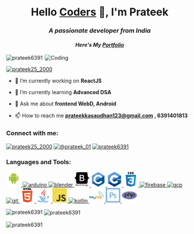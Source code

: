 <h1 align="center">Hello <ins>Coders</ins> 👋, I'm Prateek</h1>
<h3 align="center"><i>A passionate developer from India</i></h3>
<h4 align="center"><i>Here's My <a href="https://prateek-kasaudhan-portfolio.netlify.app/" target="blank">Portfolio</a></i></h4>
<img align="right" alt="Coding" width="400" src="https://c.tenor.com/HFyq7F0-JwIAAAAd/focus-laptop.gif">

<p align="left"> <img src="https://komarev.com/ghpvc/?username=prateek6391&label=Profile%20views&color=0e75b6&style=flat" alt="prateek6391" /> </p>

<p align="left"> <a href="https://twitter.com/prateek25_2000" target="blank"><img src="https://img.shields.io/twitter/follow/prateek25_2000?logo=twitter&style=for-the-badge" alt="prateek25_2000" /></a> </p>

- 🔭 I’m currently working on **ReactJS**

- 🌱 I’m currently learning **Advanced DSA**

- 💬 Ask me about **frontend WebD, Android**

- 📫 How to reach me **prateekkasaudhan123@gmail.com , 6391401813**

<h3 align="left">Connect with me:</h3>
<p align="left">
<a href="https://twitter.com/prateek25_2000" target="blank"><img align="center" src="https://raw.githubusercontent.com/rahuldkjain/github-profile-readme-generator/master/src/images/icons/Social/twitter.svg" alt="prateek25_2000" height="30" width="40" /></a>
<a href="https://www.hackerrank.com/@prateek_01" target="blank"><img align="center" src="https://raw.githubusercontent.com/rahuldkjain/github-profile-readme-generator/master/src/images/icons/Social/hackerrank.svg" alt="@prateek_01" height="30" width="40" /></a>
<a href="https://www.leetcode.com/prateek6391" target="blank"><img align="center" src="https://raw.githubusercontent.com/rahuldkjain/github-profile-readme-generator/master/src/images/icons/Social/leet-code.svg" alt="prateek6391" height="30" width="40" /></a>
</p>

<h3 align="left">Languages and Tools:</h3>
<p align="left"> <a href="https://developer.android.com" target="_blank" rel="noreferrer"> <img src="https://raw.githubusercontent.com/devicons/devicon/master/icons/android/android-original-wordmark.svg" alt="android" width="40" height="40"/> </a> <a href="https://www.arduino.cc/" target="_blank" rel="noreferrer"> <img src="https://cdn.worldvectorlogo.com/logos/arduino-1.svg" alt="arduino" width="40" height="40"/> </a> <a href="https://www.blender.org/" target="_blank" rel="noreferrer"> <img src="https://download.blender.org/branding/community/blender_community_badge_white.svg" alt="blender" width="40" height="40"/> </a> <a href="https://getbootstrap.com" target="_blank" rel="noreferrer"> <img src="https://raw.githubusercontent.com/devicons/devicon/master/icons/bootstrap/bootstrap-plain-wordmark.svg" alt="bootstrap" width="40" height="40"/> </a> <a href="https://www.cprogramming.com/" target="_blank" rel="noreferrer"> <img src="https://raw.githubusercontent.com/devicons/devicon/master/icons/c/c-original.svg" alt="c" width="40" height="40"/> </a> <a href="https://www.w3schools.com/cpp/" target="_blank" rel="noreferrer"> <img src="https://raw.githubusercontent.com/devicons/devicon/master/icons/cplusplus/cplusplus-original.svg" alt="cplusplus" width="40" height="40"/> </a> <a href="https://www.w3schools.com/css/" target="_blank" rel="noreferrer"> <img src="https://raw.githubusercontent.com/devicons/devicon/master/icons/css3/css3-original-wordmark.svg" alt="css3" width="40" height="40"/> </a> <a href="https://firebase.google.com/" target="_blank" rel="noreferrer"> <img src="https://www.vectorlogo.zone/logos/firebase/firebase-icon.svg" alt="firebase" width="40" height="40"/> </a> <a href="https://cloud.google.com" target="_blank" rel="noreferrer"> <img src="https://www.vectorlogo.zone/logos/google_cloud/google_cloud-icon.svg" alt="gcp" width="40" height="40"/> </a> <a href="https://git-scm.com/" target="_blank" rel="noreferrer"> <img src="https://www.vectorlogo.zone/logos/git-scm/git-scm-icon.svg" alt="git" width="40" height="40"/> </a> <a href="https://www.w3.org/html/" target="_blank" rel="noreferrer"> <img src="https://raw.githubusercontent.com/devicons/devicon/master/icons/html5/html5-original-wordmark.svg" alt="html5" width="40" height="40"/> </a> <a href="https://www.java.com" target="_blank" rel="noreferrer"> <img src="https://raw.githubusercontent.com/devicons/devicon/master/icons/java/java-original.svg" alt="java" width="40" height="40"/> </a> <a href="https://developer.mozilla.org/en-US/docs/Web/JavaScript" target="_blank" rel="noreferrer"> <img src="https://raw.githubusercontent.com/devicons/devicon/master/icons/javascript/javascript-original.svg" alt="javascript" width="40" height="40"/> </a> <a href="https://kotlinlang.org" target="_blank" rel="noreferrer"> <img src="https://www.vectorlogo.zone/logos/kotlinlang/kotlinlang-icon.svg" alt="kotlin" width="40" height="40"/> </a> <a href="https://www.mysql.com/" target="_blank" rel="noreferrer"> <img src="https://raw.githubusercontent.com/devicons/devicon/master/icons/mysql/mysql-original-wordmark.svg" alt="mysql" width="40" height="40"/> </a> <a href="https://www.photoshop.com/en" target="_blank" rel="noreferrer"> <img src="https://raw.githubusercontent.com/devicons/devicon/master/icons/photoshop/photoshop-line.svg" alt="photoshop" width="40" height="40"/> </a> <a href="https://www.php.net" target="_blank" rel="noreferrer"> <img src="https://raw.githubusercontent.com/devicons/devicon/master/icons/php/php-original.svg" alt="php" width="40" height="40"/> </a> </p>

<p><img align="left" src="https://github-readme-stats.vercel.app/api/top-langs?username=prateek6391&show_icons=true&locale=en&layout=compact" alt="prateek6391" /></p>

<p>&nbsp;<img align="center" src="https://github-readme-stats.vercel.app/api?username=prateek6391&show_icons=true&locale=en" alt="prateek6391" /></p>

<p><img align="center" src="https://github-readme-streak-stats.herokuapp.com/?user=prateek6391&" alt="prateek6391" /></p>
